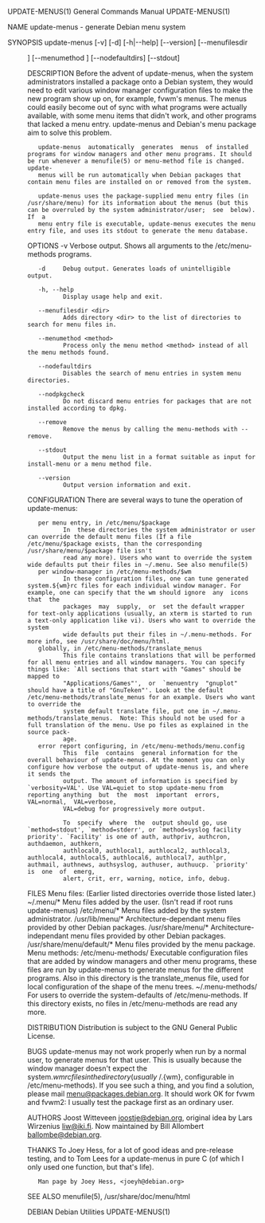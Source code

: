 UPDATE-MENUS(1)                                                                          General Commands Manual                                                                          UPDATE-MENUS(1)

NAME
       update-menus - generate Debian menu system

SYNOPSIS
       update-menus [-v] [-d] [-h|--help] [--version] [--menufilesdir <dir>] [--menumethod <method>] [--nodefaultdirs] [--stdout]

DESCRIPTION
       Before  the  advent  of  update-menus, when the system administrators installed a package onto a Debian system, they would need to edit various window manager configuration files to make the new
       program show up on, for example, fvwm's menus. The menus could easily become out of sync with what programs were actually available, with some menu items that didn't  work,  and  other  programs
       that lacked a menu entry.  update-menus and Debian's menu package aim to solve this problem.

       update-menus  automatically  generates  menus  of installed programs for window managers and other menu programs. It should be run whenever a menufile(5) or menu-method file is changed.  update-
       menus will be run automatically when Debian packages that contain menu files are installed on or removed from the system.

       update-menus uses the package-supplied menu entry files (in /usr/share/menu) for its information about the menus (but this can be overruled by the system administrator/user;  see  below).  If  a
       menu entry file is executable, update-menus executes the menu entry file, and uses its stdout to generate the menu database.

OPTIONS
       -v     Verbose output. Shows all arguments to the /etc/menu-methods programs.

       -d     Debug output. Generates loads of unintelligible output.

       -h, --help
              Display usage help and exit.

       --menufilesdir <dir>
              Adds directory <dir> to the list of directories to search for menu files in.

       --menumethod <method>
              Process only the menu method <method> instead of all the menu methods found.

       --nodefaultdirs
              Disables the search of menu entries in system menu directories.

       --nodpkgcheck
              Do not discard menu entries for packages that are not installed according to dpkg.

       --remove
              Remove the menus by calling the menu-methods with --remove.

       --stdout
              Output the menu list in a format suitable as input for install-menu or a menu method file.

       --version
              Output version information and exit.

CONFIGURATION
       There are several ways to tune the operation of update-menus:

       per menu entry, in /etc/menu/$package
              In  these directories the system administrator or user can override the default menu files (If a file /etc/menu/$package exists, than the corresponding /usr/share/menu/$package file isn't
              read any more). Users who want to override the system wide defaults put their files in ~/.menu. See also menufile(5)
       per window-manager in /etc/menu-methods/$wm
              In these configuration files, one can tune generated system.${wm}rc files for each individual window manager. For example, one can specify that the wm should ignore  any  icons  that  the
              packages  may  supply,  or  set the default wrapper for text-only applications (usually, an xterm is started to run a text-only application like vi). Users who want to override the system
              wide defaults put their files in ~/.menu-methods. For more info, see /usr/share/doc/menu/html.
       globally, in /etc/menu-methods/translate_menus
              This file contains translations that will be performed for all menu entries and all window managers. You can specify things like: `All sections that start with "Games" should be mapped to
              "Applications/Games"',  or  `menuentry  "gnuplot"  should have a title of "GnuTeken"'. Look at the default /etc/menu-methods/translate_menus for an example. Users who want to override the
              system default translate file, put one in ~/.menu-methods/translate_menus.  Note: This should not be used for a full translation of the menu. Use po files as explained in the source pack‐
              age.
       error report configuring, in /etc/menu-methods/menu.config
              This  file  contains  general information for the overall behaviour of update-menus. At the moment you can only configure how verbose the output of update-menus is, and where it sends the
              output. The amount of information is specified by `verbosity=VAL'. Use VAL=quiet to stop update-menu from reporting anything  but  the  most  important  errors,  VAL=normal,  VAL=verbose,
              VAL=debug for progressively more output.

              To  specify  where  the  output should go, use `method=stdout', `method=stderr', or `method=syslog facility priority'. `Facility' is one of auth, authpriv, authcron, authdaemon, authkern,
              authlocal0, authlocal1, authlocal2, authlocal3, authlocal4, authlocal5, authlocal6, authlocal7, authlpr, authmail, authnews, authsyslog, authuser, authuucp. `priority' is  one  of  emerg,
              alert, crit, err, warning, notice, info, debug.

FILES
       Menu files: (Earlier listed directories override those listed later.)
              ~/.menu/*
                     Menu files added by the user. (Isn't read if root runs update-menus)
              /etc/menu/*
                     Menu files added by the system administrator.
              /usr/lib/menu/*
                     Architecture-dependant menu files provided by other Debian packages.
              /usr/share/menu/*
                     Architecture-independant menu files provided by other Debian packages.
              /usr/share/menu/default/*
                     Menu files provided by the menu package.
       Menu methods:
              /etc/menu-methods/
                     Executable  configuration files that are added by window managers and other menu programs, these files are run by update-menus to generate menus for the different programs. Also in
                     this directory is the translate_menus file, used for local configuration of the shape of the menu trees.
              ~/.menu-methods/
                     For users to override the system-defaults of /etc/menu-methods.  If this directory exists, no files in /etc/menu-methods are read any more.

DISTRIBUTION
       Distribution is subject to the GNU General Public License.

BUGS
       update-menus may not work properly when run by a normal user, to generate menus for that user. This is usually because the window manager doesn't expect the system.${wm}rc files in the directory
       (usually  ~/.${wm},  configurable in /etc/menu-methods). If you see such a thing, and you find a solution, please mail <menu@packages.debian.org>. It should work OK for fvwm and fvwm2: I usually
       test the package first as an ordinary user.

AUTHORS
       Joost Witteveen <joostje@debian.org>, original idea by Lars Wirzenius <liw@iki.fi>. Now maintained by Bill Allombert <ballombe@debian.org>.

THANKS
       To Joey Hess, for a lot of good ideas and pre-release testing, and to Tom Lees for a update-menus in pure C (of which I only used one function, but that's life).

       Man page by Joey Hess, <joeyh@debian.org>

SEE ALSO
       menufile(5), /usr/share/doc/menu/html

DEBIAN                                                                                       Debian Utilities                                                                             UPDATE-MENUS(1)
